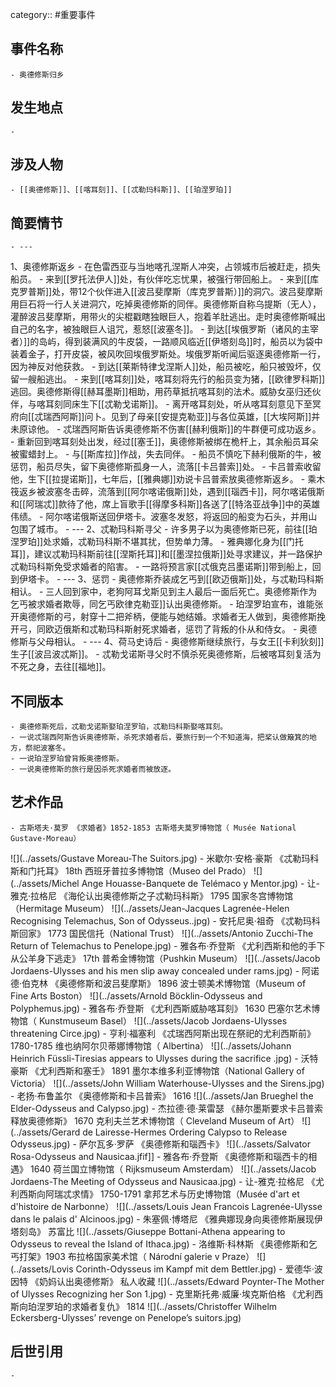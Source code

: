 category:: #重要事件
## 事件名称
	- 奥德修斯归乡
## 发生地点
	-
## 涉及人物
	- [[奥德修斯]]、[[喀耳刻]]、[[忒勒玛科斯]]、[[珀涅罗珀]]
## 简要情节
	- ---
1、奥德修斯返乡
	- 在色雷西亚与当地喀孔涅斯人冲突，占领城市后被赶走，损失船员。
	- 来到[[罗托法伊人]]处，有伙伴吃忘忧果，被强行带回船上。
	- 来到[[库克罗普斯]]处，带12个伙伴进入[[波吕斐摩斯（库克罗普斯）]]的洞穴。波吕斐摩斯用巨石将一行人关进洞穴，吃掉奥德修斯的同伴。奥德修斯自称乌提斯（无人），灌醉波吕斐摩斯，用带火的尖棍戳瞎独眼巨人，抱着羊肚逃出。走时奥德修斯喊出自己的名字，被独眼巨人诅咒，惹怒[[波塞冬]]。
	- 到达[[埃俄罗斯（诸风的主宰者）]]的岛屿，得到装满风的牛皮袋，一路顺风临近[[伊塔刻岛]]时，船员以为袋中装着金子，打开皮袋，被风吹回埃俄罗斯处。埃俄罗斯听闻后驱逐奥德修斯一行，因为神反对他获救。
	- 到达[[莱斯特律戈涅斯人]]处，船员被吃，船只被毁坏，仅留一艘船逃出。
	- 来到[[喀耳刻]]处，喀耳刻将先行的船员变为猪，[[欧律罗科斯]]逃回。奥德修斯得[[赫耳墨斯]]相助，用药草抵抗喀耳刻的法术。威胁女巫归还伙伴，与喀耳刻同床生下[[忒勒戈诺斯]]。
	- 离开喀耳刻处，听从喀耳刻意见下至冥府向[[忒瑞西阿斯]]问卜。见到了母亲[[安提克勒亚]]与各位英雄，[[大埃阿斯]]并未原谅他。
	- 忒瑞西阿斯告诉奥德修斯不伤害[[赫利俄斯]]的牛群便可成功返乡。
	- 重新回到喀耳刻处出发，经过[[塞壬]]，奥德修斯被绑在桅杆上，其余船员耳朵被蜜蜡封上。
	- 与[[斯库拉]]作战，失去同伴。
	- 船员不慎吃下赫利俄斯的牛，被惩罚，船员尽失，留下奥德修斯孤身一人，流落[[卡吕普索]]处。
	- 卡吕普索收留他，生下[[拉提诺斯]]，七年后，[[雅典娜]]劝说卡吕普索放奥德修斯返乡。
	- 乘木筏返乡被波塞冬击碎，流落到[[阿尔喀诺俄斯]]处，遇到[[瑙西卡]]，阿尔喀诺俄斯和[[阿瑞忒]]款待了他，席上盲歌手[[得摩多科斯]]各送了[[特洛亚战争]]中的英雄伟绩。
	- 阿尔喀诺俄斯送回伊塔卡。波塞冬发怒，将返回的船变为石头，并用山包围了城市。
	- ---
2、忒勒玛科斯寻父
	- 许多男子以为奥德修斯已死，前往[[珀涅罗珀]]处求婚，忒勒玛科斯不堪其扰，但势单力薄。
	- 雅典娜化身为[[门托耳]]，建议忒勒玛科斯前往[[涅斯托耳]]和[[墨涅拉俄斯]]处寻求建议，并一路保护忒勒玛科斯免受求婚者的陷害。
	- 一路将预言家[[忒俄克吕墨诺斯]]带到船上，回到伊塔卡。
	- ---
3、惩罚
	- 奥德修斯乔装成乞丐到[[欧迈俄斯]]处，与忒勒玛科斯相认。
	- 三人回到家中，老狗阿耳戈斯见到主人最后一面后死亡。奥德修斯作为乞丐被求婚者欺辱，同乞丐欧律克勒亚]]认出奥德修斯。
	- 珀涅罗珀宣布，谁能张开奥德修斯的弓，射穿十二把斧柄，便能与她结婚。求婚者无人做到，奥德修斯挽开弓，同欧迈俄斯和忒勒玛科斯射死求婚者，惩罚了背叛的仆从和侍女。
	- 奥德修斯与父母相认。
	- ---
4、荷马史诗后
	- 奥德修斯继续旅行，与女王[[卡利狄刻]]生子[[波吕波忒斯]]。
	- 忒勒戈诺斯寻父时不慎杀死奥德修斯，后被喀耳刻复活为不死之身，去往[[福地]]。
## 不同版本
	- 奥德修斯死后，忒勒戈诺斯娶珀涅罗珀，忒勒玛科斯娶喀耳刻。
	- 一说忒瑞西阿斯告诉奥德修斯，杀死求婚者后，要旅行到一个不知道海，把桨认做簸箕的地方，祭祀波塞冬。
	- 一说珀涅罗珀曾背叛奥德修斯。
	- 一说奥德修斯的旅行是因杀死求婚者而被放逐。
## 艺术作品
	- 古斯塔夫·莫罗 《求婚者》1852-1853 古斯塔夫莫罗博物馆（ Musée National Gustave-Moreau）
 ![](../assets/Gustave Moreau-The Suitors.jpg)
	- 米歇尔·安格·豪斯 《忒勒玛科斯和门托耳》 18th 西班牙普拉多博物馆（Museo del Prado）
 ![](../assets/Michel Ange Houasse-Banquete de Telémaco y Mentor.jpg)
	- 让-雅克·拉格尼 《海伦认出奥德修斯之子忒勒玛科斯》 1795 国家冬宫博物馆（Hermitage Museum）
 ![](../assets/Jean-Jacques Lagrenée-Helen Recognising Telemachus, Son of Odysseus..jpg)
	- 安托尼奥·祖奇 《忒勒玛科斯回家》 1773 国民信托（National Trust）
 ![](../assets/Antonio Zucchi-The Return of Telemachus to Penelope.jpg)
	- 雅各布·乔登斯 《尤利西斯和他的手下从公羊身下逃走》 17th 普希金博物馆（Pushkin Museum）
 ![](../assets/Jacob Jordaens-Ulysses and his men slip away concealed under rams.jpg)
	- 阿诺德·伯克林 《奥德修斯和波吕斐摩斯》 1896 波士顿美术博物馆（Museum of Fine Arts Boston）
 ![](../assets/Arnold Böcklin-Odysseus and Polyphemus.jpg)
	- 雅各布·乔登斯 《尤利西斯威胁喀耳刻》 1630 巴塞尔艺术博物馆（ Kunstmuseum Basel）
 ![](../assets/Jacob Jordaens-Ulysses threatening Circe.jpg)
	- 亨利·福塞利 《忒瑞西阿斯出现在祭祀的尤利西斯前》 1780-1785 维也纳阿尔贝蒂娜博物馆（ Albertina）
 ![](../assets/Johann Heinrich Füssli-Tiresias appears to Ulysses during the sacrifice .jpg)
	- 沃特豪斯 《尤利西斯和塞壬》 1891 墨尔本维多利亚博物馆（National Gallery of Victoria）
 ![](../assets/John William Waterhouse-Ulysses and the Sirens.jpg)
	- 老扬·布鲁盖尔 《奥德修斯和卡吕普索》 1616
 ![](../assets/Jan Brueghel the Elder-Odysseus and Calypso.jpg)
	- 杰拉德·德·莱雷瑟 《赫尔墨斯要求卡吕普索释放奥德修斯》 1670 克利夫兰艺术博物馆（ Cleveland Museum of Art）
 ![](../assets/Gerard de Lairesse-Hermes Ordering Calypso to Release Odysseus.jpg)
	- 萨尔瓦多·罗萨 《奥德修斯和瑙西卡》
 ![](../assets/Salvator Rosa-Odysseus and Nausicaa.jfif]]
	- 雅各布·乔登斯 《奥德修斯和瑙西卡的相遇》 1640 荷兰国立博物馆（ Rijksmuseum Amsterdam）
 ![](../assets/Jacob Jordaens-The Meeting of Odysseus and Nausicaa.jpg)
	- 让-雅克·拉格尼 《尤利西斯向阿瑞忒求情》 1750-1791 拿邦艺术与历史博物馆（Musée d'art et d'histoire de Narbonne）
 ![](../assets/Louis Jean Francois Lagrenée-Ulysse dans le palais d' Alcinoos.jpg)
	- 朱塞佩·博塔尼 《雅典娜现身向奥德修斯展现伊塔刻岛》 苏富比
 ![](../assets/Giuseppe Bottani-Athena appearing to Odysseus to reveal the Island of Ithaca.jpg)
	- 洛维斯·科林斯 《奥德修斯和乞丐打架》1903 布拉格国家美术馆（ Národní galerie v Praze）
 ![](../assets/Lovis Corinth-Odysseus im Kampf mit dem Bettler.jpg)
	- 爱德华·波因特 《奶妈认出奥德修斯》 私人收藏
 ![](../assets/Edward Poynter-The Mother of Ulysses Recognizing her Son 1.jpg)
	- 克里斯托弗·威廉·埃克斯伯格 《尤利西斯向珀涅罗珀的求婚者复仇》 1814
 ![](../assets/Christoffer Wilhelm Eckersberg-Ulysses’ revenge on Penelope’s suitors.jpg)
## 后世引用
	-
